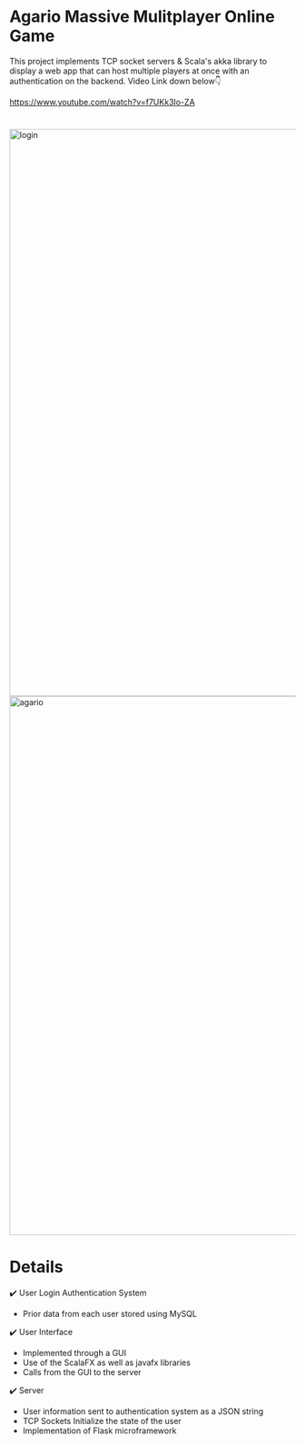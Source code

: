 # Agario Massive Mulitplayer Online Game

This project implements TCP socket servers & Scala's akka library to display a web app that can host multiple players at once with an authentication on the backend. Video Link down below👇

https://www.youtube.com/watch?v=f7UKk3Io-ZA
#
<img width="1000" alt="login" src="https://user-images.githubusercontent.com/45969089/72220772-1f638f00-3522-11ea-8178-f526980f6d15.PNG">
<img width="950" alt="agario" src="https://user-images.githubusercontent.com/45969089/72220776-27233380-3522-11ea-9502-068be0a4be15.PNG">

# Details
:heavy_check_mark: User Login Authentication System
* Prior data from each user stored using MySQL

:heavy_check_mark: User Interface
* Implemented through a GUI
* Use of the ScalaFX as well as javafx libraries
* Calls from the GUI to the server 

:heavy_check_mark: Server
* User information sent to authentication system as a JSON string
* TCP Sockets Initialize the state of the user 
* Implementation of Flask microframework 
